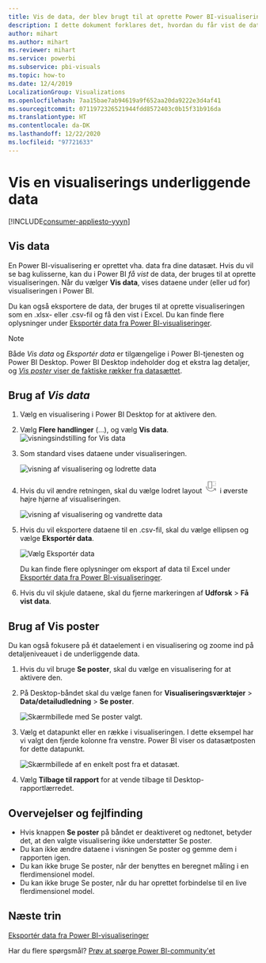 ```yaml
---
title: Vis de data, der blev brugt til at oprette Power BI-visualiseringen
description: I dette dokument forklares det, hvordan du får vist de data, der bruges til at oprette en visualisering i Power BI, og hvordan de pågældende data eksporteres til en .csv-fil.
author: mihart
ms.author: mihart
ms.reviewer: mihart
ms.service: powerbi
ms.subservice: pbi-visuals
ms.topic: how-to
ms.date: 12/4/2019
LocalizationGroup: Visualizations
ms.openlocfilehash: 7aa15bae7ab94619a9f652aa20da9222e3d4af41
ms.sourcegitcommit: 0711972326521944fdd8572403c0b15f31b916da
ms.translationtype: HT
ms.contentlocale: da-DK
ms.lasthandoff: 12/22/2020
ms.locfileid: "97721633"
---
```

# <a name="display-a-visualizations-underlying-data"></a>Vis en visualiserings underliggende data

[!INCLUDE[consumer-appliesto-yyyn](../includes/consumer-appliesto-nyyn.md)]    

## <a name="show-data"></a>Vis data
En Power BI-visualisering er oprettet vha. data fra dine datasæt. Hvis du vil se bag kulisserne, kan du i Power BI *få vist* de data, der bruges til at oprette visualiseringen. Når du vælger **Vis data**, vises dataene under (eller ud for) visualiseringen i Power BI.

Du kan også eksportere de data, der bruges til at oprette visualiseringen som en .xlsx- eller .csv-fil og få den vist i Excel. Du kan finde flere oplysninger under [Eksportér data fra Power BI-visualiseringer](power-bi-visualization-export-data.md).

> [!NOTE]
> Både *Vis data* og *Eksportér data* er tilgængelige i Power BI-tjenesten og Power BI Desktop. Power BI Desktop indeholder dog et ekstra lag detaljer, og [*Vis poster* viser de faktiske rækker fra datasættet](../create-reports/desktop-see-data-see-records.md).
> 
> 

## <a name="using-show-data"></a>Brug af *Vis data* 
1. Vælg en visualisering i Power BI Desktop for at aktivere den.

2. Vælg **Flere handlinger** (...), og vælg **Vis data**. 
    ![visningsindstilling for Vis data](media/service-reports-show-data/power-bi-more-action.png)


3. Som standard vises dataene under visualiseringen.
   
   ![visning af visualisering og lodrette data](media/service-reports-show-data/power-bi-show-data-below.png)

4. Hvis du vil ændre retningen, skal du vælge lodret layout ![lille skærmbillede af ikon, der bruges til at skifte til lodret layout](media/service-reports-show-data/power-bi-vertical-icon-new.png) i øverste højre hjørne af visualiseringen.
   
   ![visning af visualisering og vandrette data](media/service-reports-show-data/power-bi-show-data-side.png)
5. Hvis du vil eksportere dataene til en .csv-fil, skal du vælge ellipsen og vælge **Eksportér data**.
   
    ![Vælg Eksportér data](media/service-reports-show-data/power-bi-export-data-new.png)
   
    Du kan finde flere oplysninger om eksport af data til Excel under [Eksportér data fra Power BI-visualiseringer](power-bi-visualization-export-data.md).
6. Hvis du vil skjule dataene, skal du fjerne markeringen af **Udforsk** > **Få vist data**.

## <a name="using-show-records"></a>Brug af Vis poster
Du kan også fokusere på ét dataelement i en visualisering og zoome ind på detaljeniveauet i de underliggende data. 

1. Hvis du vil bruge **Se poster**, skal du vælge en visualisering for at aktivere den. 

2. På Desktop-båndet skal du vælge fanen for **Visualiseringsværktøjer** > **Data/detailudledning** > **Se poster**. 

    ![Skærmbillede med Se poster valgt.](media/service-reports-show-data/power-bi-see-record.png)

3. Vælg et datapunkt eller en række i visualiseringen. I dette eksempel har vi valgt den fjerde kolonne fra venstre. Power BI viser os datasætposten for dette datapunkt.

    ![Skærmbillede af en enkelt post fra et datasæt.](media/service-reports-show-data/power-bi-row.png)

4. Vælg **Tilbage til rapport** for at vende tilbage til Desktop-rapportlærredet. 

## <a name="considerations-and-troubleshooting"></a>Overvejelser og fejlfinding

- Hvis knappen **Se poster** på båndet er deaktiveret og nedtonet, betyder det, at den valgte visualisering ikke understøtter Se poster.
- Du kan ikke ændre dataene i visningen Se poster og gemme dem i rapporten igen.
- Du kan ikke bruge Se poster, når der benyttes en beregnet måling i en flerdimensionel model.
- Du kan ikke bruge Se poster, når du har oprettet forbindelse til en live flerdimensionel model.  

## <a name="next-steps"></a>Næste trin
[Eksportér data fra Power BI-visualiseringer](power-bi-visualization-export-data.md)    

Har du flere spørgsmål? [Prøv at spørge Power BI-community'et](https://community.powerbi.com/)


